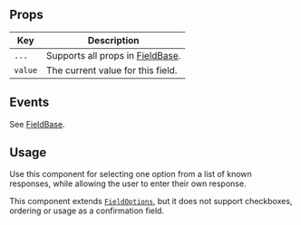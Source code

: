 ## Props

| Key | Description |
| --- | --- |
| `...` | Supports all props in [FieldBase](#/component/Form/fields/FieldBase). |
| `value` | The current value for this field. |

## Events

See [FieldBase](#/component/Form/fields/FieldBase).

## Usage

Use this component for selecting one option from a list of known responses, while allowing the user to enter their own response.

This component extends [`FieldOptions`](#/component/Form/fields/FieldOptions), but it does not support checkboxes, ordering or usage as a confirmation field.
